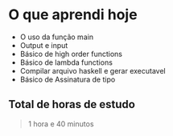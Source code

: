 # O que aprendi hoje

- O uso da função main
- Output e input
- Básico de high order functions
- Básico de lambda functions
- Compilar arquivo haskell e gerar executavel
- Básico de Assinatura de tipo

## Total de horas de estudo

> 1 hora e 40 minutos